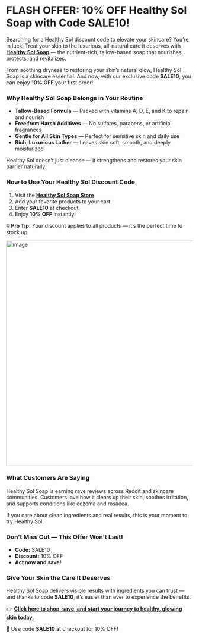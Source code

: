 <h1>FLASH OFFER: 10% OFF Healthy Sol Soap with Code SALE10!</h1>

<p>Searching for a Healthy Sol discount code to elevate your skincare? You’re in luck. Treat your skin to the luxurious, all-natural care it deserves with <a href="https://healthysolsoap.com/?sca_ref=8731318.njoEOq35YD"><strong>Healthy Sol Soap</strong></a> — the nutrient-rich, tallow-based soap that nourishes, protects, and revitalizes.</p>

<p>From soothing dryness to restoring your skin’s natural glow, Healthy Sol Soap is a skincare essential. And now, with our exclusive code <strong>SALE10</strong>, you can enjoy <strong>10% OFF</strong> your first order!</p>

<h3>Why Healthy Sol Soap Belongs in Your Routine</h3>

<ul>
<li><strong>Tallow-Based Formula</strong> — Packed with vitamins A, D, E, and K to repair and nourish</li>
<li><strong>Free from Harsh Additives</strong> — No sulfates, parabens, or artificial fragrances</li>
<li><strong>Gentle for All Skin Types</strong> — Perfect for sensitive skin and daily use</li>
<li><strong>Rich, Luxurious Lather</strong> — Leaves skin soft, smooth, and deeply moisturized</li>
</ul>

<p>Healthy Sol doesn’t just cleanse — it strengthens and restores your skin barrier naturally.</p>

<h3>How to Use Your Healthy Sol Discount Code</h3>

<ol>
<li>Visit the <a href="https://healthysolsoap.com/?sca_ref=8731318.njoEOq35YD"><strong>Healthy Sol Soap Store</strong></a></li>
<li>Add your favorite products to your cart</li>
<li>Enter <strong>SALE10</strong> at checkout</li>
<li>Enjoy <strong>10% OFF</strong> instantly!</li>
</ol>

<p><strong>💡 Pro Tip:</strong> Your discount applies to all products — it’s the perfect time to stock up.</p>
<img width="606" alt="image" src="https://github.com/user-attachments/assets/5c9001de-9a3f-410f-a453-7ea3ffdd7025" />


<h3>What Customers Are Saying</h3>

<p>Healthy Sol Soap is earning rave reviews across Reddit and skincare communities. Customers love how it clears up their skin, soothes irritation, and supports conditions like eczema and rosacea.</p>

<p>If you care about clean ingredients and real results, this is your moment to try Healthy Sol.</p>

<h3>Don’t Miss Out — This Offer Won’t Last!</h3>

<ul>
<li><strong>Code:</strong> SALE10</li>
<li><strong>Discount:</strong> 10% OFF</li>
<li><strong>Act now and save!</strong></li>
</ul>

<h3>Give Your Skin the Care It Deserves</h3>

<p>Healthy Sol Soap delivers visible results with ingredients you can trust — and thanks to code <strong>SALE10</strong>, it’s easier than ever to experience the benefits.</p>

<p>👉 <a href="https://healthysolsoap.com/?sca_ref=8731318.njoEOq35YD"><strong>Click here to shop, save, and start your journey to healthy, glowing skin today.</strong></a></p>

<p>🛒 Use code <strong>SALE10</strong> at checkout for 10% OFF!</p>

